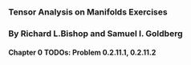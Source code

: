 ### Tensor Analysis on Manifolds Exercises
### By Richard L.Bishop and Samuel l. Goldberg

#### Chapter 0 TODOs: Problem 0.2.11.1, 0.2.11.2